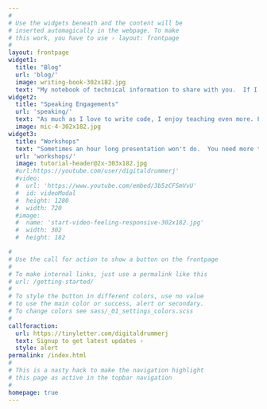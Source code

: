 ```yaml
---
#
# Use the widgets beneath and the content will be
# inserted automagically in the webpage. To make
# this work, you have to use › layout: frontpage
#
layout: frontpage
widget1:
  title: "Blog"
  url: 'blog/'
  image: writing-book-302x182.jpg
  text: "My notebook of technical information to share with you.  If I struggled with it or found something cool, it is documented here."
widget2:
  title: "Speaking Engagements"
  url: 'speaking/'
  text: "As much as I love to write code, I enjoy teaching even more. Find out where I will be speaking next and see past presentations."
  image: mic-4-302x182.jpg
widget3:
  title: "Workshops"
  text: "Sometimes an hour long presentation won't do.  You need more time and details.  See my available workshops and work through them."
  url: 'workshops/'
  image: tutorial-header@2x-303x182.jpg
  #url:https://youtube.com/user/digitaldrummerj'
  #video:
  #  url: 'https://www.youtube.com/embed/3b5zCFSmVvU'
  #  id: videoModal
  #  height: 1280
  #  width: 720
  #image:
  #  name: 'start-video-feeling-responsive-302x182.jpg'
  #  width: 302
  #  height: 182

#
# Use the call for action to show a button on the frontpage
#
# To make internal links, just use a permalink like this
# url: /getting-started/
#
# To style the button in different colors, use no value
# to use the main color or success, alert or secondary.
# To change colors see sass/_01_settings_colors.scss
#
callforaction:
  url: https://tinyletter.com/digitaldrummerj
  text: Signup to get latest updates ›
  style: alert
permalink: /index.html
#
# This is a nasty hack to make the navigation highlight
# this page as active in the topbar navigation
#
homepage: true
---
```


